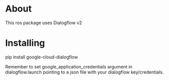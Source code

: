 # About
This ros package uses Dialogflow v2

# Installing
pip install google-cloud-dialogflow

Remember to set google_application_credentials argument in dialogflow.launch pointing to a json file with your dialogflow key/credentials.
